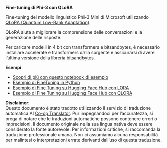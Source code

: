 <!--
CO_OP_TRANSLATOR_METADATA:
{
  "original_hash": "54b6b824568d4decb574b9e117c4f5f7",
  "translation_date": "2025-05-09T21:51:56+00:00",
  "source_file": "md/03.FineTuning/FineTuning_Qlora.md",
  "language_code": "it"
}
-->
**Fine-tuning di Phi-3 con QLoRA**

Fine-tuning del modello linguistico Phi-3 Mini di Microsoft utilizzando [QLoRA (Quantum Low-Rank Adaptation)](https://github.com/artidoro/qlora).

QLoRA aiuta a migliorare la comprensione delle conversazioni e la generazione delle risposte.

Per caricare modelli in 4 bit con transformers e bitsandbytes, è necessario installare accelerate e transformers dalla sorgente e assicurarsi di avere l’ultima versione della libreria bitsandbytes.

**Esempi**
- [Scopri di più con questo notebook di esempio](../../../../code/03.Finetuning/Phi_3_Inference_Finetuning.ipynb)
- [Esempio di FineTuning in Python](../../../../code/03.Finetuning/FineTrainingScript.py)
- [Esempio di Fine Tuning su Hugging Face Hub con LORA](../../../../code/03.Finetuning/Phi-3-finetune-lora-python.ipynb)
- [Esempio di Fine Tuning su Hugging Face Hub con QLORA](../../../../code/03.Finetuning/Phi-3-finetune-qlora-python.ipynb)

**Disclaimer**:  
Questo documento è stato tradotto utilizzando il servizio di traduzione automatica AI [Co-op Translator](https://github.com/Azure/co-op-translator). Pur impegnandoci per l’accuratezza, si prega di notare che le traduzioni automatiche possono contenere errori o imprecisioni. Il documento originale nella sua lingua nativa deve essere considerato la fonte autorevole. Per informazioni critiche, si raccomanda la traduzione professionale umana. Non ci assumiamo alcuna responsabilità per malintesi o interpretazioni errate derivanti dall’uso di questa traduzione.